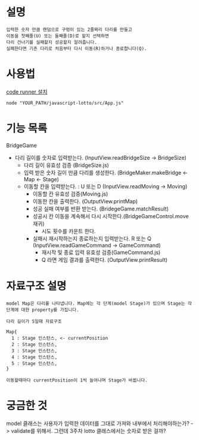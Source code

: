 # 설명

```
입력한 숫자 만큼 랜덤으로 구멍이 있는 2줄짜리 다리를 만들고
이동을 첫째줄(U) 또는 둘째줄(D)로 할지 선택하면
다리 건너기를 실패할지 성공할지 알려줍니다.
실패한다면 기존 다리로 처음부터 다시 이동(R)하거나 종료합니다(Q).
```

# 사용법

[code runner 설치](https://marketplace.visualstudio.com/items?itemName=formulahendry.code-runner)

```
node "YOUR_PATH/javascript-lotto/src/App.js"
```

# 기능 목록

BridgeGame

- 다리 길이를 숫자로 입력받는다. (InputView.readBridgeSize -> BridgeSize)
  - 다리 길이 유효성 검증 (BridgeSize.js)
  - 입력 받은 숫자 길이 만큼 다리를 생성한다. (BridgeMaker.makeBridge <- Map <- Stage)
  - 이동할 칸을 입력받는다. : U 또는 D (InputView.readMoving -> Moving)
    - 이동할 칸 유효성 검증(Moving.js)
    - 이동한 칸을 출력한다. (OutputView.printMap)
    - 성공 실패 여부를 반환 받는다. (BridegeGame.matchResult)
    - 성공시 칸 이동을 계속해서 다시 시작한다.(BridgeGameControl.move 재귀)
      - 시도 횟수를 카운트 한다.
    - 실패시 재시작하는지 종료하는지 입력받는다. R 또는 Q (InputView.readGameCommand -> GameCommand)
      - 재시작 및 종료 입력 유효성 검증(GameCommand.js)
      - Q 라면 게임 결과를 출력한다. (OutputView.printResult)

# 자료구조 설명

```
model Map은 다리를 나타냅니다. Map에는 각 단계(model Stage)가 있으며 Stage는 각 단계에 대한 property를 가집니다.

다리 길이가 5일때 자료구조

Map{
  1 : Stage 인스턴스, <- currentPosition
  2 : Stage 인스턴스,
  3 : Stage 인스턴스,
  4 : Stage 인스턴스,
  5 : Stage 인스턴스,
}

이동할때마다 currentPosition이 1씩 늘어나며 Stage가 바뀝니다.
```

# 궁금한 것

model 클래스는 사용자가 입력한 데이터를 그대로 가져와 내부에서 처리해야하는가? -> validate를 위해서. 그런데 3주차 lotto 클래스에서는 숫자로 받은 걸까?
